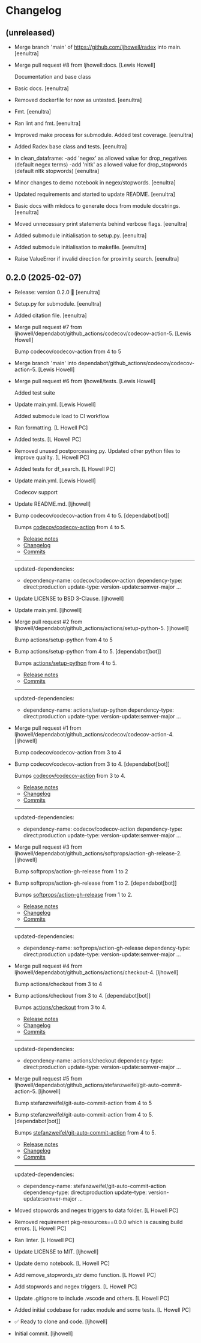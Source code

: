 Changelog
=========


(unreleased)
------------
- Merge branch 'main' of https://github.com/ljhowell/radex into main.
  [eenultra]
- Merge pull request #8 from ljhowell:docs. [Lewis Howell]

  Documentation and base class
- Basic docs. [eenultra]
- Removed dockerfile for now as untested. [eenultra]
- Fmt. [eenultra]
- Ran lint and fmt. [eenultra]
- Improved make process for submodule. Added test coverage. [eenultra]
- Added Radex base class and tests. [eenultra]
- In clean_dataframe: -add 'negex' as allowed value for drop_negatives
  (default negex terms) -add 'nltk' as allowed value for drop_stopwords
  (default nltk stopwords) [eenultra]
- Minor changes to demo notebook in negex/stopwords. [eenultra]
- Updated requirements and started to update README. [eenultra]
- Basic docs with mkdocs to generate docs from module docstrings.
  [eenultra]
- Moved unnecessary print statements behind verbose flags. [eenultra]
- Added submodule initialisation to setup.py. [eenultra]
- Added submodule initialisation to makefile. [eenultra]
- Raise ValueError if invalid direction for proximity search. [eenultra]


0.2.0 (2025-02-07)
------------------
- Release: version 0.2.0 🚀 [eenultra]
- Setup.py for submodule. [eenultra]
- Added citation file. [eenultra]
- Merge pull request #7 from
  ljhowell/dependabot/github_actions/codecov/codecov-action-5. [Lewis
  Howell]

  Bump codecov/codecov-action from 4 to 5
- Merge branch 'main' into dependabot/github_actions/codecov/codecov-
  action-5. [Lewis Howell]
- Merge pull request #6 from ljhowell/tests. [Lewis Howell]

  Added test suite
- Update main.yml. [Lewis Howell]

  Added submodule load to CI workflow
- Ran formatting. [L Howell PC]
- Added tests. [L Howell PC]
- Removed unused postporcessing.py. Updated other python files to
  improve quality. [L Howell PC]
- Added tests for df_search. [L Howell PC]
- Update main.yml. [Lewis Howell]

  Codecov support
- Update README.md. [ljhowell]
- Bump codecov/codecov-action from 4 to 5. [dependabot[bot]]

  Bumps [codecov/codecov-action](https://github.com/codecov/codecov-action) from 4 to 5.
  - [Release notes](https://github.com/codecov/codecov-action/releases)
  - [Changelog](https://github.com/codecov/codecov-action/blob/main/CHANGELOG.md)
  - [Commits](https://github.com/codecov/codecov-action/compare/v4...v5)

  ---
  updated-dependencies:
  - dependency-name: codecov/codecov-action
    dependency-type: direct:production
    update-type: version-update:semver-major
  ...
- Update LICENSE to BSD 3-Clause. [ljhowell]
- Update main.yml. [ljhowell]
- Merge pull request #2 from
  ljhowell/dependabot/github_actions/actions/setup-python-5. [ljhowell]

  Bump actions/setup-python from 4 to 5
- Bump actions/setup-python from 4 to 5. [dependabot[bot]]

  Bumps [actions/setup-python](https://github.com/actions/setup-python) from 4 to 5.
  - [Release notes](https://github.com/actions/setup-python/releases)
  - [Commits](https://github.com/actions/setup-python/compare/v4...v5)

  ---
  updated-dependencies:
  - dependency-name: actions/setup-python
    dependency-type: direct:production
    update-type: version-update:semver-major
  ...
- Merge pull request #1 from
  ljhowell/dependabot/github_actions/codecov/codecov-action-4.
  [ljhowell]

  Bump codecov/codecov-action from 3 to 4
- Bump codecov/codecov-action from 3 to 4. [dependabot[bot]]

  Bumps [codecov/codecov-action](https://github.com/codecov/codecov-action) from 3 to 4.
  - [Release notes](https://github.com/codecov/codecov-action/releases)
  - [Changelog](https://github.com/codecov/codecov-action/blob/main/CHANGELOG.md)
  - [Commits](https://github.com/codecov/codecov-action/compare/v3...v4)

  ---
  updated-dependencies:
  - dependency-name: codecov/codecov-action
    dependency-type: direct:production
    update-type: version-update:semver-major
  ...
- Merge pull request #3 from
  ljhowell/dependabot/github_actions/softprops/action-gh-release-2.
  [ljhowell]

  Bump softprops/action-gh-release from 1 to 2
- Bump softprops/action-gh-release from 1 to 2. [dependabot[bot]]

  Bumps [softprops/action-gh-release](https://github.com/softprops/action-gh-release) from 1 to 2.
  - [Release notes](https://github.com/softprops/action-gh-release/releases)
  - [Changelog](https://github.com/softprops/action-gh-release/blob/master/CHANGELOG.md)
  - [Commits](https://github.com/softprops/action-gh-release/compare/v1...v2)

  ---
  updated-dependencies:
  - dependency-name: softprops/action-gh-release
    dependency-type: direct:production
    update-type: version-update:semver-major
  ...
- Merge pull request #4 from
  ljhowell/dependabot/github_actions/actions/checkout-4. [ljhowell]

  Bump actions/checkout from 3 to 4
- Bump actions/checkout from 3 to 4. [dependabot[bot]]

  Bumps [actions/checkout](https://github.com/actions/checkout) from 3 to 4.
  - [Release notes](https://github.com/actions/checkout/releases)
  - [Changelog](https://github.com/actions/checkout/blob/main/CHANGELOG.md)
  - [Commits](https://github.com/actions/checkout/compare/v3...v4)

  ---
  updated-dependencies:
  - dependency-name: actions/checkout
    dependency-type: direct:production
    update-type: version-update:semver-major
  ...
- Merge pull request #5 from
  ljhowell/dependabot/github_actions/stefanzweifel/git-auto-commit-
  action-5. [ljhowell]

  Bump stefanzweifel/git-auto-commit-action from 4 to 5
- Bump stefanzweifel/git-auto-commit-action from 4 to 5.
  [dependabot[bot]]

  Bumps [stefanzweifel/git-auto-commit-action](https://github.com/stefanzweifel/git-auto-commit-action) from 4 to 5.
  - [Release notes](https://github.com/stefanzweifel/git-auto-commit-action/releases)
  - [Changelog](https://github.com/stefanzweifel/git-auto-commit-action/blob/master/CHANGELOG.md)
  - [Commits](https://github.com/stefanzweifel/git-auto-commit-action/compare/v4...v5)

  ---
  updated-dependencies:
  - dependency-name: stefanzweifel/git-auto-commit-action
    dependency-type: direct:production
    update-type: version-update:semver-major
  ...
- Moved stopwords and negex triggers to data folder. [L Howell PC]
- Removed requirement pkg-resources==0.0.0 which is causing build
  errors. [L Howell PC]
- Ran linter. [L Howell PC]
- Update LICENSE to MIT. [ljhowell]
- Update demo notebook. [L Howell PC]
- Add remove_stopwords_str demo function. [L Howell PC]
- Add stopwords and negex triggers. [L Howell PC]
- Update .gitignore to include .vscode and others. [L Howell PC]
- Added initial codebase for radex module and some tests. [L Howell PC]
- ✅ Ready to clone and code. [ljhowell]
- Initial commit. [ljhowell]


